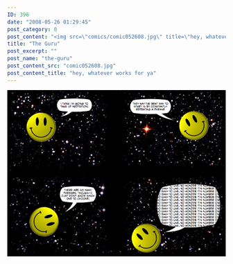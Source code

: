 ```yaml
---
ID: 396
date: "2008-05-26 01:29:45"
post_category: 0
post_content: "<img src=\"comics/comic052608.jpg\" title=\"hey, whatever works for ya\" />"
title: "The Guru"
post_excerpt: ""
post_name: "the-guru"
post_content_src: "comic052608.jpg"
post_content_title: "hey, whatever works for ya"
---
```



[![hey, whatever works for ya](/comics-hi-res/comic052608.jpg)](/comics-hi-res/comic052608.jpg)
